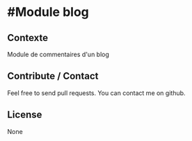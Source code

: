 #Module blog
===

Contexte
---
Module de commentaires d'un blog


Contribute / Contact
---
Feel free to send pull requests.
You can contact me on github.


License
---
None
